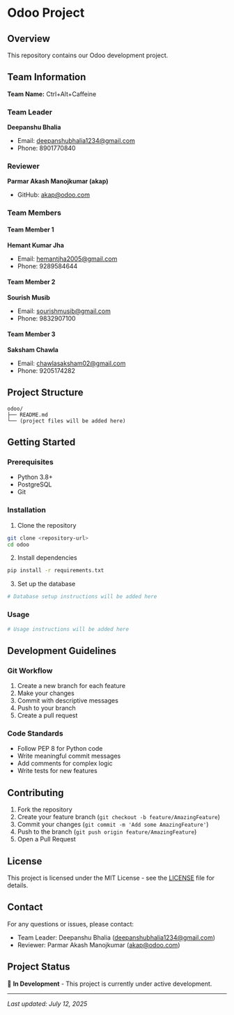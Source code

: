 # Odoo Project

## Overview
This repository contains our Odoo development project.

## Team Information

**Team Name:** Ctrl+Alt+Caffeine

### Team Leader
**Deepanshu Bhalia**
- Email: deepanshubhalia1234@gmail.com
- Phone: 8901770840

### Reviewer
**Parmar Akash Manojkumar (akap)**
- GitHub: akap@odoo.com

### Team Members

#### Team Member 1
**Hemant Kumar Jha**
- Email: hemantjha2005@gmail.com
- Phone: 9289584644

#### Team Member 2
**Sourish Musib**
- Email: sourishmusib@gmail.com
- Phone: 9832907100

#### Team Member 3
**Saksham Chawla**
- Email: chawlasaksham02@gmail.com
- Phone: 9205174282

## Project Structure
```
odoo/
├── README.md
└── (project files will be added here)
```

## Getting Started

### Prerequisites
- Python 3.8+
- PostgreSQL
- Git

### Installation
1. Clone the repository
```bash
git clone <repository-url>
cd odoo
```

2. Install dependencies
```bash
pip install -r requirements.txt
```

3. Set up the database
```bash
# Database setup instructions will be added here
```

### Usage
```bash
# Usage instructions will be added here
```

## Development Guidelines

### Git Workflow
1. Create a new branch for each feature
2. Make your changes
3. Commit with descriptive messages
4. Push to your branch
5. Create a pull request

### Code Standards
- Follow PEP 8 for Python code
- Write meaningful commit messages
- Add comments for complex logic
- Write tests for new features

## Contributing
1. Fork the repository
2. Create your feature branch (`git checkout -b feature/AmazingFeature`)
3. Commit your changes (`git commit -m 'Add some AmazingFeature'`)
4. Push to the branch (`git push origin feature/AmazingFeature`)
5. Open a Pull Request

## License
This project is licensed under the MIT License - see the [LICENSE](LICENSE) file for details.

## Contact
For any questions or issues, please contact:
- Team Leader: Deepanshu Bhalia (deepanshubhalia1234@gmail.com)
- Reviewer: Parmar Akash Manojkumar (akap@odoo.com)

## Project Status
🚧 **In Development** - This project is currently under active development.

---
*Last updated: July 12, 2025*
